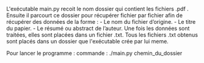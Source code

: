 L'exécutable main.py recoit le nom dossier qui contient les fichiers .pdf . 
Ensuite il parcourt ce dossier pour récupérer fichier par fichier afin de récupérer des données de la forme : 
    - Le nom du fichier d’origine.
    - Le titre du papier.
    - Le résumé ou abstract de l’auteur.
Une fois les données sont traitées, elles sont placées dans un fichier .txt.
Tous les fichiers .txt obtenus sont placés dans un dossier que l'exécutable crée par lui meme.

Pour lancer le programme : 
    commande : ./main.py chemin_du_dossier